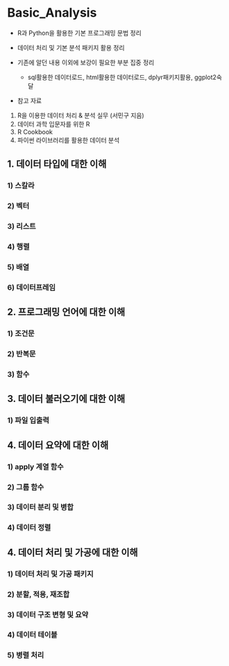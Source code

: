 # Basic_Analysis


- R과 Python을 활용한 기본 프로그래밍 문법 정리
- 데이터 처리 및 기본 분석 패키지 활용 정리
- 기존에 알던 내용 이외에 보강이 필요한 부분 집중 정리
  - sql활용한 데이터로드, html활용한 데이터로드, dplyr패키지활용, ggplot2숙달

- 참고 자료 

1. R을 이용한 데이터 처리 & 분석 실무 (서민구 지음)
2. 데이터 과학 입문자를 위한 R
3. R Cookbook
4. 파이썬 라이브러리를 활용한 데이터 분석


## 1. 데이터 타입에 대한 이해
### 1) 스칼라
### 2) 벡터
### 3) 리스트
### 4) 행렬
### 5) 배열
### 6) 데이터프레임

## 2. 프로그래밍 언어에 대한 이해
### 1) 조건문
### 2) 반복문
### 3) 함수

## 3. 데이터 불러오기에 대한 이해
### 1) 파일 입출력

## 4. 데이터 요약에 대한 이해
### 1) apply 계열 함수
### 2) 그룹 함수
### 3) 데이터 분리 및 병합
### 4) 데이터 정렬

## 4. 데이터 처리 및 가공에 대한 이해
### 1) 데이터 처리 및 가공 패키지
### 2) 분할, 적용, 재조합
### 3) 데이터 구조 변형 및 요약
### 4) 데이터 테이블
### 5) 병렬 처리
